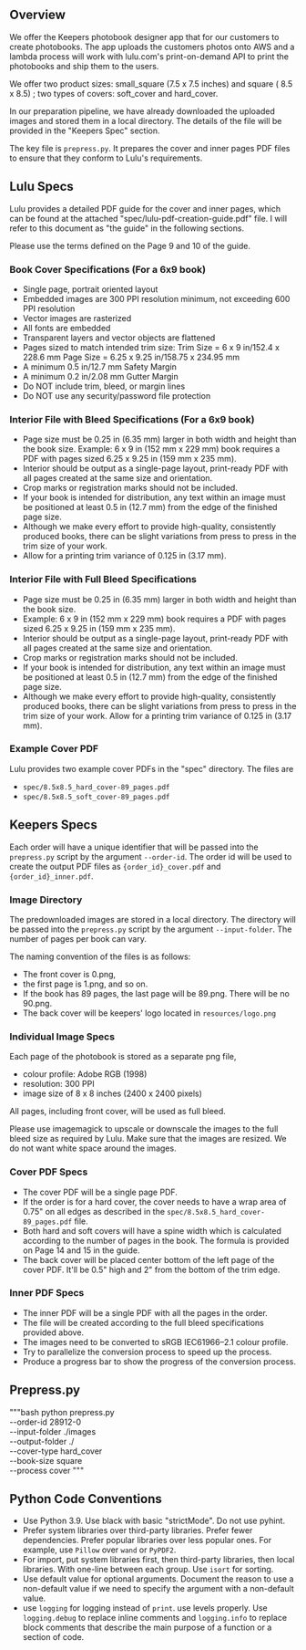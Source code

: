 ## Overview

We offer the Keepers photobook designer app that for our customers to create
photobooks. The app uploads the customers photos onto AWS and a lambda process
will work with lulu.com's print-on-demand API to print the photobooks and ship
them to the users.

We offer two product sizes: small_square (7.5 x 7.5 inches) and square ( 8.5 x
8.5) ; two types of covers: soft_cover and hard_cover.

In our preparation pipeline, we have already downloaded the uploaded
images and stored them in a local directory. The details of the file will be
provided in the "Keepers Spec" section.

The key file is `prepress.py`. It prepares the cover and inner pages PDF files
to ensure that they conform to Lulu's requirements.


## Lulu Specs

Lulu provides a detailed PDF guide for the cover and inner pages, which can be
found at the attached "spec/lulu-pdf-creation-guide.pdf" file. I will refer to 
this document as "the guide" in the following sections.

Please use the terms defined on the Page 9 and 10 of the guide.

### Book Cover Specifications (For a 6x9 book)

- Single page, portrait oriented layout
- Embedded images are 300 PPI resolution minimum, not exceeding 600 PPI
  resolution
- Vector images are rasterized
- All fonts are embedded
- Transparent layers and vector objects are flattened
- Pages sized to match intended trim size: Trim Size = 6 x 9 in/152.4 x 228.6
  mm Page Size = 6.25 x 9.25 in/158.75 x 234.95 mm
- A minimum 0.5 in/12.7 mm Safety Margin
- A minimum 0.2 in/2.08 mm Gutter Margin
- Do NOT include trim, bleed, or margin lines
- Do NOT use any security/password file protection

### Interior File with Bleed Specifications (For a 6x9 book)

- Page size must be 0.25 in (6.35 mm) larger in both width and height than the
  book size. Example: 6 x 9 in (152 mm x 229 mm) book requires a PDF with pages
  sized 6.25 x 9.25 in (159 mm x 235 mm).
- Interior should be output as a single-page layout, print-ready PDF with all
  pages created at the same size and orientation.
- Crop marks or registration marks should not be included.
- If your book is intended for distribution, any text within an image must be
  positioned at least 0.5 in (12.7 mm) from the edge of the finished page size.
- Although we make every effort to provide high-quality, consistently produced
  books, there can be slight variations from press to press in the trim size of
  your work. 
- Allow for a printing trim variance of 0.125 in (3.17 mm).


### Interior File with Full Bleed Specifications

- Page size must be 0.25 in (6.35 mm) larger in both width and height than the book size. 
- Example: 6 x 9 in (152 mm x 229 mm) book requires a PDF with pages sized 6.25 x 9.25 in (159 mm x 235 mm).
- Interior should be output as a single-page layout, print-ready PDF with all pages created at the same size and orientation.
- Crop marks or registration marks should not be included.
- If your book is intended for distribution, any text within an image must be positioned at least 0.5 in (12.7 mm) from the edge of the finished page size.
- Although we make every effort to provide high-quality, consistently produced books, there can be slight variations from press to press in the trim size of your work. Allow for a printing trim variance of 0.125 in (3.17 mm).


### Example Cover PDF 

Lulu provides two example cover PDFs in the "spec" directory. The files are

- `spec/8.5x8.5_hard_cover-89_pages.pdf`
- `spec/8.5x8.5_soft_cover-89_pages.pdf`


## Keepers Specs

Each order will have a unique identifier that will be passed into the
`prepress.py` script by the argument `--order-id`. The order id will be used to
create the output PDF files as `{order_id}_cover.pdf` and `{order_id}_inner.pdf`.

### Image Directory 

The predownloaded images are stored in a local directory. The directory will be
passed into the `prepress.py` script by the argument `--input-folder`. The
number of pages per book can vary.

The naming convention of the files is as follows:
- The front cover is 0.png, 
- the first page is 1.png, and so on.
- If the book has 89 pages, the last page will be 89.png. There will be no 90.png.
- The back cover will be keepers' logo located in `resources/logo.png`

### Individual Image Specs

Each page of the photobook is stored as a separate png file,
- colour profile: Adobe RGB (1998)
- resolution: 300 PPI 
- image size of 8 x 8 inches (2400 x 2400 pixels)

All pages, including front cover, will be used as full bleed.

Please use imagemagick to upscale or downscale the images to the full bleed
size as required by Lulu. Make sure that the images are resized. We do not want
white space around the images.

### Cover PDF Specs

- The cover PDF will be a single page PDF.
- If the order is for a hard cover, the cover needs to have a wrap area of
  0.75" on all edges as described in the `spec/8.5x8.5_hard_cover-89_pages.pdf`
  file.
- Both hard and soft covers will have a spine width which is calculated
  according to the number of pages in the book. The formula is provided on Page
  14 and 15 in the guide.
- The back cover will be placed center bottom of the left page of the cover
  PDF. It'll be 0.5" high and 2" from the bottom of the trim edge.

### Inner PDF Specs

- The inner PDF will be a single PDF with all the pages in the order.
- The file will be created according to the full bleed specifications provided above.
- The images need to be converted to sRGB IEC61966–2.1 colour profile.
- Try to parallelize the conversion process to speed up the process.
- Produce a progress bar to show the progress of the conversion process.


## Prepress.py

"""bash
python prepress.py \
    --order-id 28912-0 \
    --input-folder ./images \
    --output-folder ./ \
    --cover-type hard_cover \
    --book-size square \
    --process cover
"""


## Python Code Conventions

- Use Python 3.9. Use black with basic "strictMode". Do not use pyhint.
- Prefer system libraries over third-party libraries. Prefer fewer
  dependencies. Prefer popular libraries over less popular ones. For example,
  use `Pillow` over `wand` or `PyPDF2`.
- For import, put system libraries first, then third-party libraries, then
  local libraries. With one-line between each group. Use `isort` for sorting.
- Use default value for optional arguments. Document the reason to use a
  non-default value if we need to specify the argument with a non-default
  value. 
- use `logging` for logging instead of `print`. use levels properly. Use
  `logging.debug` to replace inline comments and `logging.info` to replace
  block comments that describe the main purpose of a function or a section of
  code.
